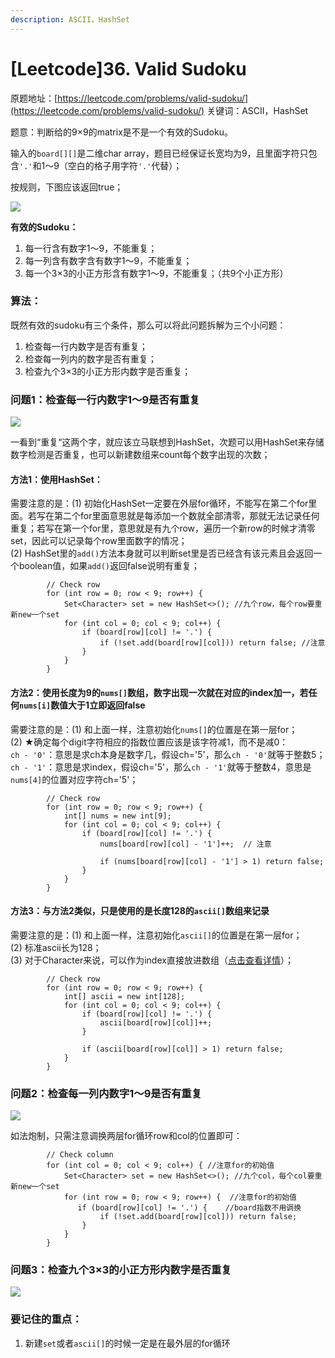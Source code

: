 ```yaml
---
description: ASCII，HashSet
---
```


# \[Leetcode\]36. Valid Sudoku

原题地址：[https://leetcode.com/problems/valid-sudoku/](https://leetcode.com/problems/valid-sudoku/) 关键词：ASCII，HashSet

题意：判断给的9×9的matrix是不是一个有效的Sudoku。

输入的`board[][]`是二维char array，题目已经保证长宽均为9，且里面字符只包含`'.'`和1～9（空白的格子用字符`'.'`代替）；

按规则，下图应该返回true；

![](.gitbook/assets/250px-sudoku-by-l2g-20050714.svg.png)

**有效的Sudoku：**  
1. 每一行含有数字1～9，不能重复；  
2. 每一列含有数字含有数字1～9，不能重复；  
3. 每一个3×3的小正方形含有数字1～9，不能重复；（共9个小正方形）

### 算法：

既然有效的sudoku有三个条件，那么可以将此问题拆解为三个小问题：  
1. 检查每一行内数字是否有重复；  
2. 检查每一列内的数字是否有重复；  
3. 检查九个3×3的小正方形内数字是否重复；

### 问题1：检查每一行内数字1～9是否有重复

![](.gitbook/assets/screen-shot-2021-07-10-at-2.54.28-am.png)

一看到“重复“这两个字，就应该立马联想到HashSet，次题可以用HashSet来存储数字检测是否重复，也可以新建数组来count每个数字出现的次数；

#### 方法1：使用HashSet：

需要注意的是：\(1\) 初始化HashSet一定要在外层for循环，不能写在第二个for里面。若写在第二个for里面意思就是每添加一个数就全部清零，那就无法记录任何重复；若写在第一个for里，意思就是有九个row，遍历一个新row的时候才清零set，因此可以记录每个row里面数字的情况；  
\(2\) HashSet里的`add()`方法本身就可以判断set里是否已经含有该元素且会返回一个boolean值，如果`add()`返回false说明有重复；

```text
        // Check row
        for (int row = 0; row < 9; row++) {
            Set<Character> set = new HashSet<>(); //九个row，每个row要重新new一个set
            for (int col = 0; col < 9; col++) {
                if (board[row][col] != '.') {
                    if (!set.add(board[row][col])) return false; //注意
                } 
            }
        }
```

#### 方法2：使用长度为9的`nums[]`数组，数字出现一次就在对应的index加一，若任何`nums[i]`数值大于1立即返回false

需要注意的是：\(1\) 和上面一样，注意初始化`nums[]`的位置是在第一层for；  
\(2\) ★确定每个digit字符相应的指数位置应该是该字符减1，而不是减0：  
`ch - '0'`：意思是求ch本身是数字几，假设ch='5'，那么`ch - '0'`就等于整数5；  
`ch - '1'`：意思是求index，假设ch='5'，那么`ch - '1'`就等于整数4，意思是`nums[4]`的位置对应字符ch='5'；

```text
        // Check row
        for (int row = 0; row < 9; row++) {
            int[] nums = new int[9];
            for (int col = 0; col < 9; col++) {
                if (board[row][col] != '.') {
                    nums[board[row][col] - '1']++;  // 注意
                    
                    if (nums[board[row][col] - '1'] > 1) return false;
                }                
            }
        }
```

#### 方法3：与方法2类似，只是使用的是长度128的`ascii[]`数组来记录

需要注意的是：\(1\) 和上面一样，注意初始化`ascii[]`的位置是在第一层for；  
\(2\) 标准ascii长为128；  
\(3\) 对于Character来说，可以作为index直接放进数组（[点击查看详情](https://bhnigw.gitbook.io/-1/shu-ju-jie-gou-string/ascii-ma)）；

```text
        // Check row
        for (int row = 0; row < 9; row++) {
            int[] ascii = new int[128];
            for (int col = 0; col < 9; col++) {
                if (board[row][col] != '.') {
                    ascii[board[row][col]]++;
                }
                
                if (ascii[board[row][col]] > 1) return false;
            }
        }
```



### 问题2：检查每一列内数字1～9是否有重复

![](.gitbook/assets/screen-shot-2021-07-10-at-2.55.46-am.png)

如法炮制，只需注意调换两层for循环row和col的位置即可：

```text
        // Check column
        for (int col = 0; col < 9; col++) { //注意for的初始值
            Set<Character> set = new HashSet<>(); //九个col，每个col要重新new一个set
            for (int row = 0; row < 9; row++) {  //注意for的初始值
               if (board[row][col] != '.') {    //board指数不用调换
                    if (!set.add(board[row][col])) return false;
                }
            }
        }
```



### 问题3：检查九个3×3的小正方形内数字是否重复

![](.gitbook/assets/screen-shot-2021-07-10-at-2.54.57-am.png)



### 要记住的重点：

1. 新建`set`或者`ascii[]`的时候一定是在最外层的for循环



